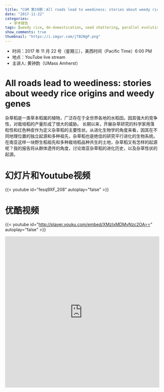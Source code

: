 ```yaml
---
title: "CGM 第19期：All roads lead to weediness: stories about weedy rice origins and weedy genes"
date: "2017-11-22"
categories:
  - 学术报告
tags: [weedy rice, de-domestication, seed shattering, parallel evolution]
show_comments: true
thumbnail: "https://i.imgur.com/jTB2NgP.png"
---
```


- 时间：2017 年 11 月 22 号（星期三），美西时间（Pacific Time）6:00 PM
- 地点：YouTube live stream 
- 主讲人: 黄钟韵（UMass Amherst）

# All roads lead to weediness: stories about weedy rice origins and weedy genes

杂草稻是一类草本稻属的植物，广泛存在于全世界各地的水稻田。因其强大的竞争性，对栽培稻的产量形成了很大的威胁。 长期以来，开展杂草研究的科学家用落粒性和红色种皮作为定义杂草稻的主要性状。从进化生物学的角度来看，因其在不同地理位置的独立起源和多种祖先，杂草稻也是绝佳的研究平行进化的生物系统。在南亚这样一块野生稻祖先和多种栽培稻品种共生的土地，杂草稻又有怎样的起源呢？我的报告将从群体遗传的角度，讨论南亚杂草稻的进化历史，以及杂草性状的起源。

# 幻灯片和Youtube视频

{{< youtube id="fesq9XF_208" autoplay="false" >}}

# 优酷视频

{{< youtube id="http://player.youku.com/embed/XMzIxMDMyNzc2OA==" autoplay="false" >}}

<iframe height=498 width=510 src='http://player.youku.com/embed/XMzIxMDMyNzc2OA==' frameborder=0 'allowfullscreen'></iframe>
